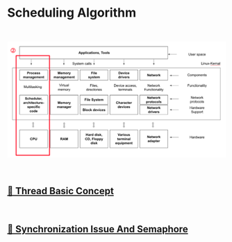 # Scheduling Algorithm

<br>

![ProcessManagement](image/process_management.png)

<br>

## [🔗 Thread Basic Concept](4_1_thread_basic_concept)

<br>

## [🔗 Synchronization Issue And Semaphore](4_2_synchronization_issue_and_semaphore)

<br>